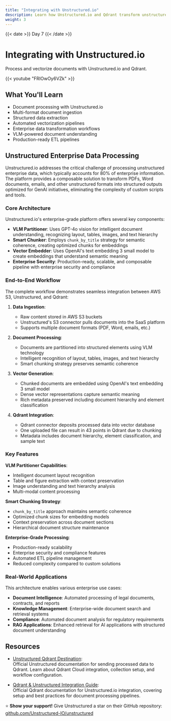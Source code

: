 ```yaml
---
title: "Integrating with Unstructured.io"
description: Learn how Unstructured.io and Qdrant transform unstructured enterprise data into structured embeddings through VLM document understanding, smart chunking, and secure, production-ready ETL pipelines. 
weight: 3
---
```


{{< date >}} Day 7 {{< /date >}}

# Integrating with Unstructured.io

Process and vectorize documents with Unstructured.io and Qdrant.

{{< youtube "FRIOwOy6VZk" >}}

## What You'll Learn

- Document processing with Unstructured.io
- Multi-format document ingestion
- Structured data extraction
- Automated vectorization pipelines
- Enterprise data transformation workflows
- VLM-powered document understanding
- Production-ready ETL pipelines

## Unstructured Enterprise Data Processing

Unstructured.io addresses the critical challenge of processing unstructured enterprise data, which typically accounts for 80% of enterprise information. The platform provides a composable solution to transform PDFs, Word documents, emails, and other unstructured formats into structured outputs optimized for GenAI initiatives, eliminating the complexity of custom scripts and tools.

### Core Architecture

Unstructured.io's enterprise-grade platform offers several key components:

- **VLM Partitioner**: Uses GPT-4o vision for intelligent document understanding, recognizing layout, tables, images, and text hierarchy
- **Smart Chunker**: Employs `chunk_by_title` strategy for semantic coherence, creating optimized chunks for embeddings
- **Vector Embedder**: Uses OpenAI's text embedding 3 small model to create embeddings that understand semantic meaning
- **Enterprise Security**: Production-ready, scalable, and composable pipeline with enterprise security and compliance

### End-to-End Workflow

The complete workflow demonstrates seamless integration between AWS S3, Unstructured, and Qdrant:

1. **Data Ingestion**:
   - Raw content stored in AWS S3 buckets
   - Unstructured's S3 connector pulls documents into the SaaS platform
   - Supports multiple document formats (PDF, Word, emails, etc.)

2. **Document Processing**:
   - Documents are partitioned into structured elements using VLM technology
   - Intelligent recognition of layout, tables, images, and text hierarchy
   - Smart chunking strategy preserves semantic coherence

3. **Vector Generation**:
   - Chunked documents are embedded using OpenAI's text embedding 3 small model
   - Dense vector representations capture semantic meaning
   - Rich metadata preserved including document hierarchy and element classification

4. **Qdrant Integration**:
   - Qdrant connector deposits processed data into vector database
   - One uploaded file can result in 43 points in Qdrant due to chunking
   - Metadata includes document hierarchy, element classification, and sample text

### Key Features

**VLM Partitioner Capabilities**:
- Intelligent document layout recognition
- Table and figure extraction with context preservation
- Image understanding and text hierarchy analysis
- Multi-modal content processing

**Smart Chunking Strategy**:
- `chunk_by_title` approach maintains semantic coherence
- Optimized chunk sizes for embedding models
- Context preservation across document sections
- Hierarchical document structure maintenance

**Enterprise-Grade Processing**:
- Production-ready scalability
- Enterprise security and compliance features
- Automated ETL pipeline management
- Reduced complexity compared to custom solutions

### Real-World Applications

This architecture enables various enterprise use cases:

- **Document Intelligence**: Automated processing of legal documents, contracts, and reports
- **Knowledge Management**: Enterprise-wide document search and retrieval systems
- **Compliance**: Automated document analysis for regulatory requirements
- **RAG Applications**: Enhanced retrieval for AI applications with structured document understanding

## Resources

- [Unstructured Qdrant Destination](https://docs.unstructured.io/ui/destinations/qdrant):  
  Official Unstructured documentation for sending processed data to Qdrant. Learn about Qdrant Cloud integration, collection setup, and workflow configuration.

- [Qdrant & Unstructured Integration Guide](https://qdrant.tech/documentation/frameworks/unstructured/):  
  Official Qdrant documentation for Unstructured.io integration, covering setup and best practices for document processing pipelines.

⭐ **Show your support!** Give Unstructured a star on their GitHub repository: [github.com/Unstructured-IO/unstructured](https://github.com/Unstructured-IO/unstructured)

